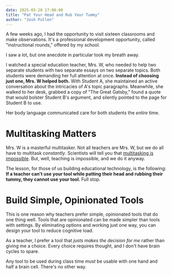```yaml
---
date: 2025-05-20 17:00:00
title: "Pat Your Head and Rub Your Tummy"
author: "Josh Pullen"
---
```


A few weeks ago, I had the opportunity to visit sixteen classrooms and make observations. It's a professional development opportunity, called "instructional rounds," offered by my school.

I saw a lot, but one anecdote in particular took my breath away.

I watched a special education teacher, Mrs. W, who needed to help two separate students with two separate essays on two separate topics. Both students were demanding her full attention at once. **Instead of choosing just one, Mrs. W helped both.** With Student A, she maintained an active conversation about the intricacies of A's topic paragraphs. Meanwhile, she walked to her desk, grabbed a copy of "The Great Gatsby," found a quote that would bolster Student B's argument, and silently pointed to the page for Student B to use.

Her body language communicated care for both students the _entire_ time.

# Multitasking Matters

Mrs. W is a masterful multitasker. Not all teachers are Mrs. W, but we do all have to multitask _constantly_. Scientists will tell you that [multitasking is impossible](https://hbr.org/2010/12/you-cant-multi-task-so-stop-tr). But, well, teaching is impossible, and we do it anyway.

The lesson, for those of us building educational technology, is the following: **If a teacher can't use your tool while patting their head and rubbing their tummy, they cannot use your tool.** Full stop.

# Build Simple, Opinionated Tools

This is one reason why teachers prefer simple, opinionated tools that do one thing well. Tools that are opinionated can be made simpler than tools with settings. By eliminating options and working just one way, you can design your tool to reduce cognitive load.

As a teacher, I prefer a tool that _justs makes the decision for me_ rather than giving me a choice. Every choice requires thought, and I don't have brain cycles to spare.

Any tool to be used during class time _must_ be usable with one hand and half a brain cell. There's no other way.
